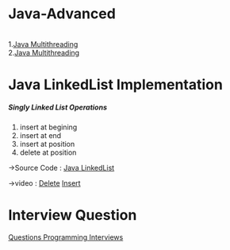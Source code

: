 <h1>Java-Advanced</h1></br>
1.<a href="https://www.tutorialspoint.com/java/java_multithreading.htm">Java Multithreading</a></br>
2.<a href="https://beginnersbook.com/2013/03/multithreading-in-java/">Java Multithreading</a></br>

<h1>Java LinkedList Implementation</h1>
<h5>Singly Linked List Operations</h5>
 
1. insert at begining
2. insert at end
3. insert at position
4. delete at position</br>
<p>&#8594;Source Code : <a href="https://www.sanfoundry.com/java-program-implement-singly-linked-list/">Java LinkedList</a></p>
<p>&#8594;video : <a href="https://www.youtube.com/watch?v=2S8E2eGIEjg"/>Delete</a> <a href="https://www.youtube.com/watch?v=S2is24gCeNU&t=54s"/> Insert</a></p>

<h1>Interview Question</h1>
<a href="http://www.codespaghetti.com/interview-questions/">Questions Programming Interviews</a></br>
